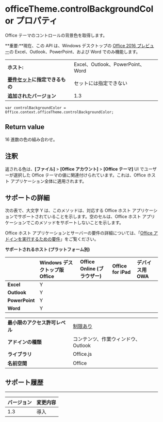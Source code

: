 
# <a name="officetheme.controlbackgroundcolor-property"></a>officeTheme.controlBackgroundColor プロパティ
Office テーマのコントロールの背景色を取得します。

 **重要:**現在、この API は、Windows デスクトップの [Office 2016 プレビュー](https://products.office.com/en-us/office-2016-preview)の Excel、Outlook、PowerPoint、および Word でのみ機能します。



|||
|:-----|:-----|
|**ホスト:**|Excel、Outlook、PowerPoint、Word|
|**[要件セット](../../docs/overview/specify-office-hosts-and-api-requirements.md)に指定できるもの**|セットには指定できない|
|**追加されたバージョン**|1.3|

```
var controlBackgroundColor = Office.context.officeTheme.controlBackgroundColor;
```


## <a name="return-value"></a>Return value

16 進数の色の組み合わせ。


## <a name="remarks"></a>注釈

返される色は、**[ファイル]**  >  **[Office アカウント]**  >  **[Office テーマ]** UI でユーザーが選択した Office テーマの値に関連付けられています。これは、Office ホスト アプリケーション全体に適用されます。


## <a name="support-details"></a>サポートの詳細


次の表で、大文字 Y は、このメソッドは、対応する Office ホスト アプリケーションでサポートされていることを示します。空のセルは、Office ホスト アプリケーションでこのメソッドをサポートしないことを示します。

Office ホスト アプリケーションとサーバーの要件の詳細については、「[Office アドインを実行するための要件](../../docs/overview/requirements-for-running-office-add-ins.md)」をご覧ください。


**サポートされるホスト (プラットフォーム別)**


||**Windows デスクトップ版 Office**|**Office Online (ブラウザー)**|**Office for iPad**|**デバイス用 OWA**|
|:-----|:-----|:-----|:-----|:-----|
|**Excel**|Y||||
|**Outlook**|Y||||
|**PowerPoint**|Y||||
|**Word**|Y||||

|||
|:-----|:-----|
|**最小限のアクセス許可レベル**|[制限あり](../../docs/develop/requesting-permissions-for-api-use-in-content-and-task-pane-add-ins.md)|
|**アドインの種類**|コンテンツ、作業ウィンドウ、Outlook|
|**ライブラリ**|Office.js|
|**名前空間**|Office|

## <a name="support-history"></a>サポート履歴



****


|**バージョン**|**変更内容**|
|:-----|:-----|
|1.3|導入|
